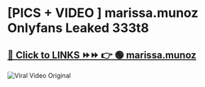 
 # [PICS + VIDEO ] marissa.munoz Onlyfans Leaked 333t8

## <h2><a href="https://clipsfans.com/marissa.munoz&ref=git">🔗 Click to LINKS ⏩⏩ 👉 🟢 marissa.munoz </a></h2>

<a href="https://clipsfans.com/marissa.munoz&ref=git" rel="nofollow" data-target="animated-image.originalLink"><img src="https://i.ibb.co.com/xMMVF88/686577567.gif" alt="Viral Video Original" style="max-width: 100%; display: inline-block;" data-target="animated-image.originalImage"></a>

